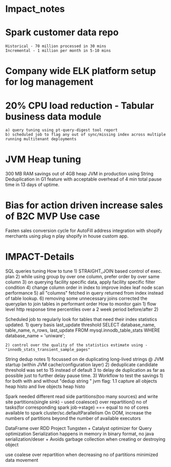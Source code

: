 # Impact_notes

# Spark customer data repo
	Historical - 70 million processed in 30 mins
	Incremental - 1 million per month in 5-10 mins

# Company wide ELK platform setup for log management

# 20% CPU load reduction -  Tabular business data module 
	a) query tuning using pt-query-digest tool report
	b) scheduled job to flag any out of sync/missing index across multiple running multitenant deployments

# JVM Heap tuning
300 MB RAM savings out of 4GB heap JVM in production using String Deduplication in G1 feature with acceptable overhead of 4 min total pause time in 13 days of uptime.

# Bias for action driven increase sales of B2C MVP Use case 
Fasten sales conversion cycle for AutoFill address integration with shopify merchants using plug n play shopify in house custom app.

# IMPACT-Details
SQL queries tuning
	How to tune
	1) STRAIGHT_JOIN based control of exec. plan
	2) while using group by over one column, prefer order by over same column
	3) on querying facility specific data, apply facility specific filter condition
	4) change column order in index to improve index leaf node scan performance 
	5) all  "columns" fetched in query returned from index instead of table lookup.
	6) removing some unnecessary joins corrected the queryplan to join tables in performant order
	How to monitor gain
	1) flow level http response time percentiles over a 2 week period before/after
	2)

Scheduled job to regularly look for tables that need their index statistics updated.
	1) query basis last_update threshold
	SELECT database_name, table_name, n_rows, last_update
	          FROM mysql.innodb_table_stats
	         WHERE database_name = 'uniware';

	2) control over the quality of the statistics estimate using - "innodb_stats_transient_sample_pages"         


String dedup notes
	1) focussed on de duplicating long-lived strings @ JVM startup (within JVM cache/configuration layer)
	2) deduplicate candidate threshold was set to 15 instead of default 3 to delay de duplication as far as possible just to further delay pause time.
	3) Workflow to test the savings
		1) for both with and without "dedup string " jvm flag:
			1.1 capture all objects heap histo and live objects heap histo


Spark
needed different read side partitions(too many sources) and write site partitions(single sink) - used coalesce() over repartition()
no of tasks(for corresponding spark job->stage) === equal to no of cores available to spark cluster/sc.defaultParallelism
On OOM, increase the numbers of partitions beyond the number of available executors

DataFrame over RDD
Project Tungsten + Catalyst optimizer for Query optimization
Serialization happens in memory in binary format, no java serialization/deser + 
Avoids garbage collection when creating or destroying object

use coalese over repartition when decreasing no of partitions
minimized data movement





